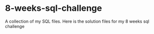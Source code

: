 # 8-weeks-sql-challenge
A collection of my SQL files.
Here is the solution files for my 8 weeks sql challenge
